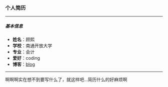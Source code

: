 ### 个人简历
---
##### 基本信息
* **姓名**：顾熙
* **学校**：南通开放大学
* **专业**：会计
* **爱好**：coding
* **博客**：[blog](http://blog.pppploi8.me/)

---

啊啊啊实在想不到要写什么了，就这样吧...简历什么的好麻烦啊
